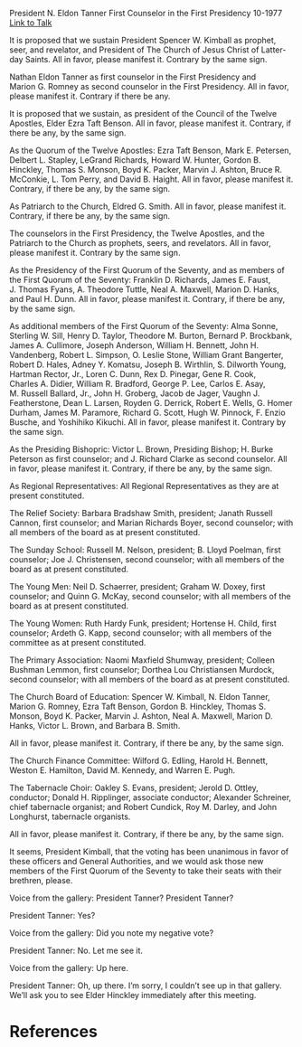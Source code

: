 President N. Eldon Tanner
First Counselor in the First Presidency
10-1977
[Link to Talk](https://www.churchofjesuschrist.org/study/general-conference/1977/10/the-sustaining-of-church-officers?lang=eng)

It is proposed that we sustain President Spencer W. Kimball as prophet, seer, and revelator, and President of The Church of Jesus Christ of Latter-day Saints. All in favor, please manifest it. Contrary by the same sign.

Nathan Eldon Tanner as first counselor in the First Presidency and Marion G. Romney as second counselor in the First Presidency. All in favor, please manifest it. Contrary if there be any.

It is proposed that we sustain, as president of the Council of the Twelve Apostles, Elder Ezra Taft Benson. All in favor, please manifest it. Contrary, if there be any, by the same sign.

As the Quorum of the Twelve Apostles: Ezra Taft Benson, Mark E. Petersen, Delbert L. Stapley, LeGrand Richards, Howard W. Hunter, Gordon B. Hinckley, Thomas S. Monson, Boyd K. Packer, Marvin J. Ashton, Bruce R. McConkie, L. Tom Perry, and David B. Haight. All in favor, please manifest it. Contrary, if there be any, by the same sign.

As Patriarch to the Church, Eldred G. Smith. All in favor, please manifest it. Contrary, if there be any, by the same sign.

The counselors in the First Presidency, the Twelve Apostles, and the Patriarch to the Church as prophets, seers, and revelators. All in favor, please manifest it. Contrary by the same sign.

As the Presidency of the First Quorum of the Seventy, and as members of the First Quorum of the Seventy: Franklin D. Richards, James E. Faust, J. Thomas Fyans, A. Theodore Tuttle, Neal A. Maxwell, Marion D. Hanks, and Paul H. Dunn. All in favor, please manifest it. Contrary, if there be any, by the same sign.

As additional members of the First Quorum of the Seventy: Alma Sonne, Sterling W. Sill, Henry D. Taylor, Theodore M. Burton, Bernard P. Brockbank, James A. Cullimore, Joseph Anderson, William H. Bennett, John H. Vandenberg, Robert L. Simpson, O. Leslie Stone, William Grant Bangerter, Robert D. Hales, Adney Y. Komatsu, Joseph B. Wirthlin, S. Dilworth Young, Hartman Rector, Jr., Loren C. Dunn, Rex D. Pinegar, Gene R. Cook, Charles A. Didier, William R. Bradford, George P. Lee, Carlos E. Asay, M. Russell Ballard, Jr., John H. Groberg, Jacob de Jager, Vaughn J. Featherstone, Dean L. Larsen, Royden G. Derrick, Robert E. Wells, G. Homer Durham, James M. Paramore, Richard G. Scott, Hugh W. Pinnock, F. Enzio Busche, and Yoshihiko Kikuchi. All in favor, please manifest it. Contrary by the same sign.

As the Presiding Bishopric: Victor L. Brown, Presiding Bishop; H. Burke Peterson as first counselor; and J. Richard Clarke as second counselor. All in favor, please manifest it. Contrary, if there be any, by the same sign.

As Regional Representatives: All Regional Representatives as they are at present constituted.

The Relief Society: Barbara Bradshaw Smith, president; Janath Russell Cannon, first counselor; and Marian Richards Boyer, second counselor; with all members of the board as at present constituted.



The Sunday School: Russell M. Nelson, president; B. Lloyd Poelman, first counselor; Joe J. Christensen, second counselor; with all members of the board as at present constituted.

The Young Men: Neil D. Schaerrer, president; Graham W. Doxey, first counselor; and Quinn G. McKay, second counselor; with all members of the board as at present constituted.

The Young Women: Ruth Hardy Funk, president; Hortense H. Child, first counselor; Ardeth G. Kapp, second counselor; with all members of the committee as at present constituted.

The Primary Association: Naomi Maxfield Shumway, president; Colleen Bushman Lemmon, first counselor; Dorthea Lou Christiansen Murdock, second counselor; with all members of the board as at present constituted.

The Church Board of Education: Spencer W. Kimball, N. Eldon Tanner, Marion G. Romney, Ezra Taft Benson, Gordon B. Hinckley, Thomas S. Monson, Boyd K. Packer, Marvin J. Ashton, Neal A. Maxwell, Marion D. Hanks, Victor L. Brown, and Barbara B. Smith.

All in favor, please manifest it. Contrary, if there be any, by the same sign.

The Church Finance Committee: Wilford G. Edling, Harold H. Bennett, Weston E. Hamilton, David M. Kennedy, and Warren E. Pugh.

The Tabernacle Choir: Oakley S. Evans, president; Jerold D. Ottley, conductor; Donald H. Ripplinger, associate conductor; Alexander Schreiner, chief tabernacle organist; and Robert Cundick, Roy M. Darley, and John Longhurst, tabernacle organists.

All in favor, please manifest it. Contrary, if there be any, by the same sign.

It seems, President Kimball, that the voting has been unanimous in favor of these officers and General Authorities, and we would ask those new members of the First Quorum of the Seventy to take their seats with their brethren, please.

Voice from the gallery: President Tanner? President Tanner?

President Tanner: Yes?

Voice from the gallery: Did you note my negative vote?

President Tanner: No. Let me see it.

Voice from the gallery: Up here.

President Tanner: Oh, up there. I’m sorry, I couldn’t see up in that gallery. We’ll ask you to see Elder Hinckley immediately after this meeting.

# References
